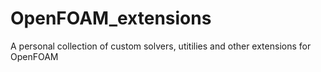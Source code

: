 # OpenFOAM_extensions
A personal collection of custom solvers, utitilies and other extensions for OpenFOAM

